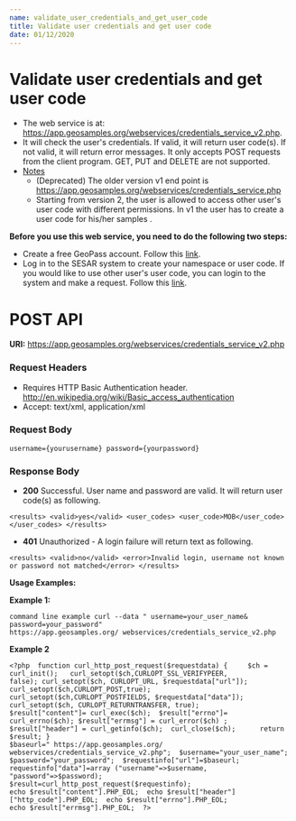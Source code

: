 ```yaml
---
name: validate_user_credentials_and_get_user_code
title: Validate user credentials and get user code
date: 01/12/2020
---
```


# Validate user credentials and get user code
- The web service is at: https://app.geosamples.org/webservices/credentials_service_v2.php.
- It will check the user's credentials. If valid, it will return user code(s). If not valid, it will return error messages. It only accepts POST requests from the client program. GET, PUT and DELETE are not supported.
- <ins>Notes</ins>
  - (Deprecated) The older version v1 end point is https://app.geosamples.org/webservices/credentials_service.php
  - Starting from version 2, the user is allowed to access other user's user code with different permissions. In v1 the user has to create a user code for his/her samples .
  
**Before you use this web service, you need to do the following two steps:**
- Create a free GeoPass account. Follow this [link](https://geopass.iedadata.org/josso/).
- Log in to the SESAR system to create your namespace or user code. If you would like to use other user's user code, you can login to the system and make a request. Follow this [link](https://geopass.iedadata.org/josso/).

# POST API
**URI:** https://app.geosamples.org/webservices/credentials_service_v2.php

### Request Headers
- Requires HTTP Basic Authentication header. http://en.wikipedia.org/wiki/Basic_access_authentication
- Accept: text/xml, application/xml

### Request Body

```
username={yourusername} password={yourpassword}
```

### Response Body
- **200** Successful. User name and password are valid. It will return user code(s) as following.

```
<results> <valid>yes</valid> <user_codes> <user_code>MOB</user_code> </user_codes> </results> 
```

- **401** Unauthorized - A login failure will return text as following.

```
<results> <valid>no</valid> <error>Invalid login, username not known or password not matched</error> </results>
```

**Usage Examples:**

**Example 1:**

```
command line example curl --data " username=your_user_name& password=your_password"  
https://app.geosamples.org/ webservices/credentials_service_v2.php
```

**Example 2**
```
<?php  function curl_http_post_request($requestdata) {     $ch = curl_init();   curl_setopt($ch,CURLOPT_SSL_VERIFYPEER,
false); curl_setopt($ch, CURLOPT_URL, $requestdata["url"]);   curl_setopt($ch,CURLOPT_POST,true); 
curl_setopt($ch,CURLOPT_POSTFIELDS, $requestdata["data"]);      curl_setopt($ch, CURLOPT_RETURNTRANSFER, true);  
$result["content"]= curl_exec($ch);  $result["errno"]= curl_errno($ch); $result["errmsg"] = curl_error($ch) ;  
$result["header"] = curl_getinfo($ch);  curl_close($ch);      return $result; }    
$baseurl=" https://app.geosamples.org/ webservices/credentials_service_v2.php";  $username="your_user_name"; 
$password="your_password";  $requestinfo["url"]=$baseurl;  requestinfo["data"]=array ("username"=>$username, 
"password"=>$password);   $result=curl_http_post_request($requestinfo);   
echo $result["content"].PHP_EOL;  echo $result["header"]["http_code"].PHP_EOL;  echo $result["errno"].PHP_EOL;  
echo $result["errmsg"].PHP_EOL;  ?> 
```
